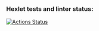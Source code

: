 ### Hexlet tests and linter status:
[![Actions Status](https://github.com/ivanba1/frontend-project-44/actions/workflows/hexlet-check.yml/badge.svg)](https://github.com/ivanba1/frontend-project-44/actions)